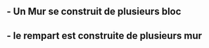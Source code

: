 <h2> - Un Mur se construit de plusieurs bloc  </h2>
<h2> - le rempart est construite de plusieurs mur </h2>

